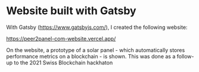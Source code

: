 # Website built with Gatsby

With Gatsby (https://www.gatsbyjs.com/), I created the following website:

https://peer2panel-com-website.vercel.app/

On the website, a prototype of a solar panel - which automatically stores performance metrics on a blockchain - is shown. This was done as a follow-up to the 2021 Swiss Blockchain hackhaton
